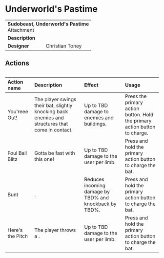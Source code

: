 # Underworld's Pastime
<table>
  <tbody>
    <tr>
      <td colspan="2">
        <b>Sudobeast, Underworld's Pastime</b>
        <section>Attachment</section>
      </td>
    </tr>
    <tr>
      <td>
        <b>Description</b>
      </td>
      <td></td>
    </tr>
    <tr>
      <td>
        <b>Designer</b>
      </td>
      <td>Christian Toney</td>
    </tr>
  </tbody>
<table>

## Actions
<table>
  <thead>
    <tr>
      <th align="left">Action name</th>
      <th align="left">Description</th>
      <th align="left">Effect</th>
      <th align="left">Usage</th>
    </tr>
  </thead>
  <tbody>
    <tr>
      <td>You'reee Out!</td>
      <td>The player swings their bat, slightly knocking back enemies and structures that come in contact.</td>
      <td>Up to TBD damage to enemies and buildings.</td>
      <td>Press the primary action button. Hold the primary action button to charge.</td>
    </tr>
    <tr>
      <td>Foul Ball Blitz</td>
      <td>Gotta be fast with this one! </td>
      <td>Up to TBD damage to the user per limb.</td>
      <td>Press and hold the primary action button to charge the bat.</td>
    </tr>
    <tr>
      <td>Bunt</td>
      <td>.</td>
      <td>Reduces incoming damage by TBD% and knockback by TBD%.</td>
      <td>Press and hold the primary action button to charge the bat.</td>
    </tr>
    <tr>
      <td>Here's the Pitch</td>
      <td>The player throws a .</td>
      <td>Up to TBD damage to the user per limb.</td>
      <td>Press and hold the primary action button to charge the bat.</td>
    </tr>
  </tbody>
</table>
